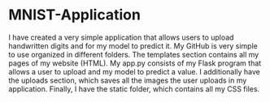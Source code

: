 # MNIST-Application
I have created a very simple application that allows users to upload handwritten digits and for my model to predict it. My GitHub is very simple to use organized in different folders. The templates section contains all my pages of my website (HTML). My app.py consists of my Flask program that allows a user to upload and my model to predict a value. I additionally have the uploads section, which saves all the images the user uploads in my application. Finally, I have the static folder, which contains all my CSS files. 
